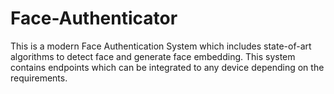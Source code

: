 # Face-Authenticator
This is a modern Face Authentication System which includes state-of-art algorithms to detect face and generate face embedding. This system contains endpoints which can be integrated to any device depending on the requirements.
